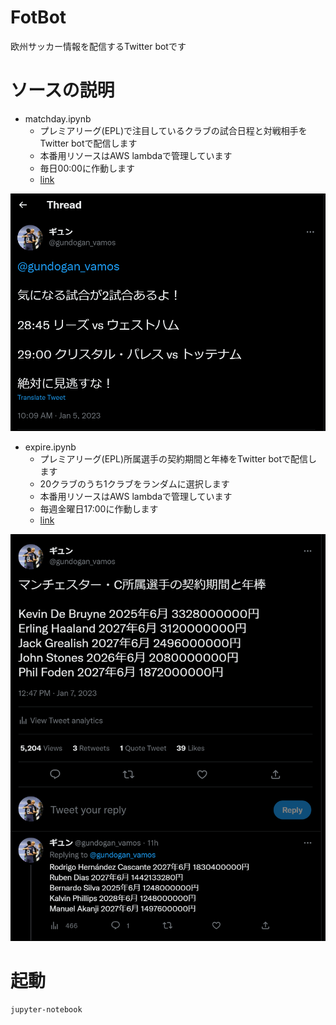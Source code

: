 # FotBot
欧州サッカー情報を配信するTwitter botです

# ソースの説明
- matchday.ipynb
  - プレミアリーグ(EPL)で注目しているクラブの試合日程と対戦相手をTwitter botで配信します
  - 本番用リソースはAWS lambdaで管理しています
  - 毎日00:00に作動します
  - [link](https://twitter.com/gundogan_vamos/status/1610805590913347584)

![matchday.ipynb](images/matchday.png)

- expire.ipynb
  - プレミアリーグ(EPL)所属選手の契約期間と年棒をTwitter botで配信します
  - 20クラブのうち1クラブをランダムに選択します
  - 本番用リソースはAWS lambdaで管理しています
  - 毎週金曜日17:00に作動します
  - [link](https://twitter.com/gundogan_vamos/status/1611570236473634818)

![matchday.ipynb](images/expire.png)

# 起動
```
jupyter-notebook
```